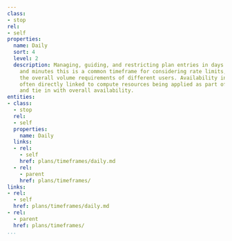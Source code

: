 ```yaml
---
class:
- stop
rel:
- self
properties:
  name: Daily
  sort: 4
  level: 2
  description: Managing, guiding, and restricting plan entries in days. Like seconds
    and minutes this is a common timeframe for considering rate limits, and judging
    the overall volume requirements of different users. Availability in seconds is
    often directly linked to compute resources being applied as part of operations,
    and tie in with overall availability.
entities:
- class:
  - stop
  rel:
  - self
  properties:
    name: Daily
  links:
  - rel:
    - self
    href: plans/timeframes/daily.md
  - rel:
    - parent
    href: plans/timeframes/
links:
- rel:
  - self
  href: plans/timeframes/daily.md
- rel:
  - parent
  href: plans/timeframes/
...
```

